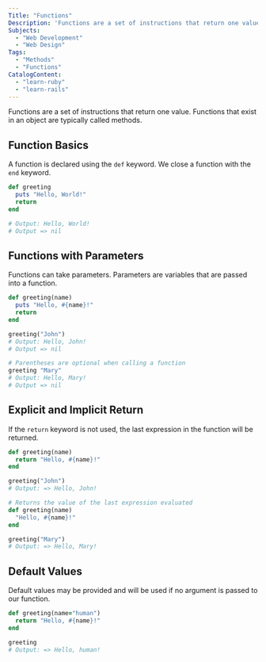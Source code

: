 ```yaml
---
Title: "Functions"
Description: 'Functions are a set of instructions that return one value. Functions that exist in an object are typically called methods. A function is declared using the def keyword. We close a function with the end keyword. ruby def greeting puts "Hello, World!" return end'
Subjects:
  - "Web Development"
  - "Web Design"
Tags:
  - "Methods"
  - "Functions"
CatalogContent:
  - "learn-ruby"
  - "learn-rails"
---
```


Functions are a set of instructions that return one value. Functions that exist in an object are typically called methods.

## Function Basics

A function is declared using the `def` keyword. We close a function with the `end` keyword.

```ruby
def greeting
  puts "Hello, World!"
  return
end

# Output: Hello, World!
# Output => nil
```

## Functions with Parameters

Functions can take parameters. Parameters are variables that are passed into a function.

```ruby
def greeting(name)
  puts "Hello, #{name}!"
  return
end

greeting("John")
# Output: Hello, John!
# Output => nil

# Parentheses are optional when calling a function
greeting "Mary"
# Output: Hello, Mary!
# Output => nil
```

## Explicit and Implicit Return

If the `return` keyword is not used, the last expression in the function will be returned.

```ruby
def greeting(name)
  return "Hello, #{name}!"
end

greeting("John")
# Output: => Hello, John!

# Returns the value of the last expression evaluated
def greeting(name)
  "Hello, #{name}!"
end

greeting("Mary")
# Output: => Hello, Mary!
```

## Default Values

Default values may be provided and will be used if no argument is passed to our function.

```ruby
def greeting(name="human")
  return "Hello, #{name}!"
end

greeting
# Output: => Hello, human!
```
